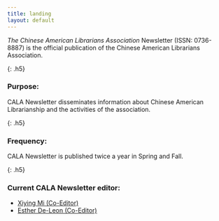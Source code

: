 ```yaml
---
title: landing
layout: default
---
```


*The Chinese American Librarians Association* Newsletter (ISSN: 0736-8887) is the official publication of the Chinese American Librarians Association.

{: .h5}
### Purpose:

CALA Newsletter disseminates information about Chinese American Librarianship and the activities of the association.

{: .h5}
### Frequency:

CALA Newsletter is published twice a year in Spring and Fall.

{: .h5}
### Current CALA Newsletter editor:

+ [Xiying Mi (Co-Editor)](mixiying@gmail.com)
+ [Esther De-Leon (Co-Editor)](Esther.De-Leon@ttu.edu)
